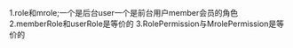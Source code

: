 1.role和mrole;一个是后台user一个是前台用户member会员的角色
2.memberRole和userRole是等价的
3.RolePermission与MrolePermission是等价的